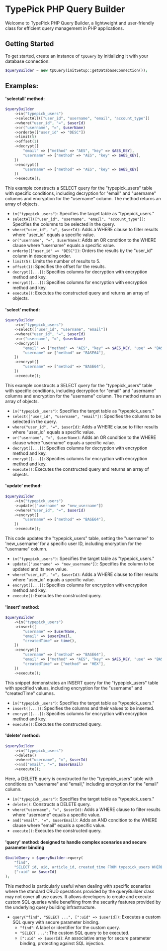# TypePick PHP Query Builder

Welcome to TypePick PHP Query Builder, a lightweight and user-friendly class for efficient query management in PHP applications.

## Getting Started

To get started, create an instance of `tpQuery` by initializing it with your database connection:

```php
$queryBuilder = new tpQuery(initSetup::getDatabaseConnection());
```

<h2>Examples:</h2>

<h4>'selectall' method:</h4>

```php
$queryBuilder
    ->in("typepick_users")
    ->selectAll(["user_id", "username", "email", "account_type"])
    ->where("user_id", "=", $userId)
    ->or("username", "=", $userName)
    ->orderby(["user_id" => "DESC"])
    ->limit(5)
    ->offset(1)
    ->decrypt([
        "email" => ["method" => "AES", "key" => $AES_KEY],
        "username" => ["method" => "AES", "key" => $AES_KEY],
    ])
    ->encrypt([
        "username" => ["method" => "AES", "key" => $AES_KEY]
    ])
    ->execute();
```
This example constructs a SELECT query for the "typepick_users" table with specific conditions, including decryption for "email" and "username" columns and encryption for the "username" column. The method returns an array of objects.

- `in("typepick_users")`: Specifies the target table as "typepick_users."
- `selectAll(["user_id", "username", "email", "account_type"])`: Specifies the columns to be selected in the query.
- `where("user_id", "=", $userId)`: Adds a WHERE clause to filter results where "user_id" equals a specific value.
- `or("username", "=", $userName)`: Adds an OR condition to the WHERE clause where "username" equals a specific value.
- `orderby(["user_id" => "DESC"])`: Orders the results by the "user_id" column in descending order.
- `limit(5)`: Limits the number of results to 5.
- `offset(1)`: Specifies the offset for the results.
- `decrypt([...])`: Specifies columns for decryption with encryption method and key.
- `encrypt([...])`: Specifies columns for encryption with encryption method and key.
- `execute()`: Executes the constructed query and returns an array of objects.

<h4>'select' method:</h4>

```php
$queryBuilder
    ->in("typepick_users")
    ->select(["user_id", "username", "email"])
    ->where("user_id", "=", $userId)
    ->or("username", "=", $userName)
    ->decrypt([
        "email" => ["method" => "AES", "key" => $AES_KEY, "use" => "BASE64"],
        "username" => ["method" => "BASE64"],
    ])
    ->encrypt([
        "username" => ["method" => "BASE64"],
    ])
    ->execute();
```
This example constructs a SELECT query for the "typepick_users" table with specific conditions, including decryption for "email" and "username" columns and encryption for the "username" column. The method returns an array of objects.

- `in("typepick_users")`: Specifies the target table as "typepick_users."
- `select(["user_id", "username", "email"])`: Specifies the columns to be selected in the query.
- `where("user_id", "=", $userId)`: Adds a WHERE clause to filter results where "user_id" equals a specific value.
- `or("username", "=", $userName)`: Adds an OR condition to the WHERE clause where "username" equals a specific value.
- `decrypt([...])`: Specifies columns for decryption with encryption method and key.
- `encrypt([...])`: Specifies columns for encryption with encryption method and key.
- `execute()`: Executes the constructed query and returns an array of objects.

<h4>'update' method:</h4>

```php
$queryBuilder
    ->in("typepick_users")
    ->update(["username" => "new_username"])
    ->where("user_id", "=", $userId)
    ->encrypt([
        "username" => ["method" => "BASE64"],
    ])
    ->execute();
```

This code updates the "typepick_users" table, setting the "username" to 'new_username' for a specific user ID, including encryption for the "username" column.

- `in("typepick_users")`: Specifies the target table as "typepick_users."
- `update(["username" => "new_username"])`: Specifies the column to be updated and its new value.
- `where("user_id", "=", $userId)`: Adds a WHERE clause to filter results where "user_id" equals a specific value.
- `encrypt([...])`: Specifies columns for encryption with encryption method and key.
- `execute()`: Executes the constructed query.

<h4>'insert' method:</h4>

```php
$queryBuilder
    ->in("typepick_users")
    ->insert([
        "username" => $userName,
        "email" => $userEmail,
        "createdTime" => time(),
    ])
    ->encrypt([
        "username" => ["method" => "BASE64"],
        "email" => ["method" => "AES", "key" => $AES_KEY, "use" => "BASE64"],
        "createdTime" => ["method" => "HEX"],
    ])
    ->execute();
```
This snippet demonstrates an INSERT query for the "typepick_users" table with specified values, including encryption for the "username" and "createdTime" columns.

- `in("typepick_users")`: Specifies the target table as "typepick_users."
- `insert([...])`: Specifies the columns and their values to be inserted.
- `encrypt([...])`: Specifies columns for encryption with encryption method and key.
- `execute()`: Executes the constructed query.

<h4>'delete' method:</h4>

```php
$queryBuilder
    ->in("typepick_users")
    ->delete()
    ->where("username", "=", $userId)
    ->and("email", "=", $userEmail)
    ->execute();
```
Here, a DELETE query is constructed for the "typepick_users" table with conditions on "username" and "email," including encryption for the "email" column.

- `in("typepick_users")`: Specifies the target table as "typepick_users."
- `delete()`: Constructs a DELETE query.
- `where("username", "=", $userId)`: Adds a WHERE clause to filter results where "username" equals a specific value.
- `and("email", "=", $userEmail)`: Adds an AND condition to the WHERE clause where "email" equals a specific value.
- `execute()`: Executes the constructed query.

<h4>'query' method: designed to handle complex scenarios and secure parameter binding</h4>

```php
$buildQuery = $queryBuilder->query(
    "find",
    "SELECT id, uid, article_id, created_time FROM typepick_users WHERE uid = :uid",
    [":uid" => $userId]
);
```
This method is particularly useful when dealing with specific scenarios where the standard CRUD operations provided by the queryBuilder class may not cover all use cases. It allows developers to create and execute custom SQL queries while benefiting from the security features provided by the underlying query building infrastructure.

- `query("find", "SELECT ...", [":uid" => $userId])`: Executes a custom SQL query with secure parameter binding.
  - `"find"`: A label or identifier for the custom query.
  - `"SELECT ..."`: The custom SQL query to be executed.
  - `[":uid" => $userId]`: An associative array for secure parameter binding, protecting against SQL injection.
